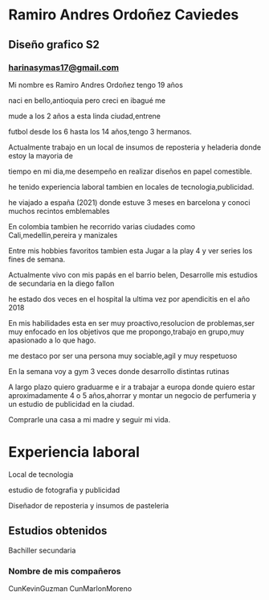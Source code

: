 # Ramiro Andres Ordoñez Caviedes

## Diseño grafico S2

### harinasymas17@gmail.com

Mi nombre es Ramiro Andres Ordoñez tengo 19 años

naci en bello,antioquia pero creci en ibagué me 

mude a los 2 años a esta linda ciudad,entrene 

futbol desde los 6 hasta los 14 años,tengo 3 hermanos.

Actualmente trabajo en un local de insumos de 
reposteria y heladeria donde estoy la mayoria de 

tiempo en mi dia,me desempeño en realizar diseños 
en papel comestible.

he tenido experiencia laboral tambien en locales 
de tecnologia,publicidad.

he viajado a españa (2021) donde estuve 3 meses 
en barcelona y conoci muchos recintos emblemables

En colombia tambien he recorrido varias ciudades como Cali,medellin,pereira y manizales 

Entre mis hobbies favoritos tambien esta Jugar a 
la play 4 y ver series los fines de semana.

Actualmente vivo con mis papás en el barrio belen,
Desarrolle mis estudios de secundaria en la diego fallon 

he estado dos veces en el hospital la ultima vez por apendicitis en el año 2018 

En mis habilidades esta en ser muy proactivo,resolucion de problemas,ser muy enfocado en los objetivos que me propongo,trabajo en grupo,muy apasionado a lo que hago.

me destaco por ser una persona muy sociable,agil y muy respetuoso

En la semana voy a gym 3 veces donde desarrollo distintas rutinas

A largo plazo quiero graduarme e ir a trabajar a europa donde quiero estar aproximadamente 4 o 5 años,ahorrar y montar un negocio de perfumeria y un estudio de publicidad en la ciudad.

Comprarle una casa a mi madre y seguir mi vida.

# Experiencia laboral
Local de tecnologia

estudio de fotografia y publicidad

Diseñador de reposteria y insumos de pasteleria

## Estudios obtenidos
Bachiller secundaria

### Nombre de mis compañeros
CunKevinGuzman
CunMarlonMoreno












